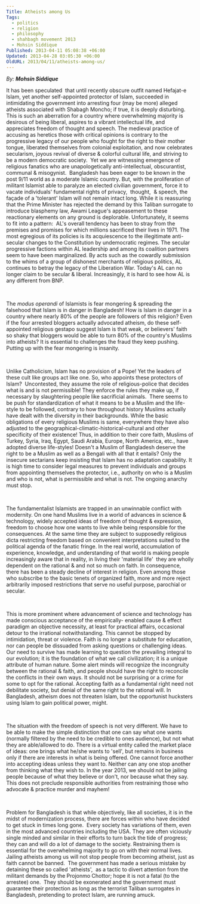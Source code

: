 ```yaml
---
Title: Atheists among Us
Tags:
  - politics
  - religion
  - philosophy
  - shahbagh movement 2013
  - Mohsin Siddique
Published: 2013-04-11 05:08:38 +06:00
Updated: 2013-04-28 03:05:30 +06:00
OldURL: 2013/04/11/atheists-among-us/
---
```


<i>By: <strong>Mohsin Siddique</strong></i>

It has been speculated  that until recently obscure outfit named Hefajat-e Islam, yet another self-appointed protector of Islam, succeeded in intimidating the government into arresting four (may be more) alleged atheists associated with Shabagh Moncho; if true, it is deeply disturbing. This is such an aberration for a country where overwhelming majority is desirous of being liberal, aspires to a vibrant intellectual life, and appreciates freedom of thought and speech. The medieval practice of accusing as heretics those with critical opinions is contrary to the progressive legacy of our people who fought for the right to their mother tongue, liberated themselves from colonial exploitation, and now celebrates secularism, joyous revival of diverse &amp; colorful cultural life, and striving to be a modern democratic society.  Yet we are witnessing emergence of religious fanatics who are unapologetically anti-intellectual, obscurantist, communal &amp; misogynist.  Bangladesh has been eager to be known in the post 9/11 world as a moderate Islamic country. But, with the proliferation of militant Islamist able to paralyze an elected civilian government, force it to vacate individuals' fundamental rights of privacy,  thought,  &amp; speech, the façade of a 'tolerant' Islam will not remain intact long. While it is reassuring that the Prime Minister has rejected the demand by this Taliban surrogate to introduce blasphemy law, Awami League's appeasement to these reactionary elements on any ground is deplorable. Unfortunately, it seems to fit into a pattern:  AL's overall tendency has been to stray from the premises and promises for which millions sacrificed their lives in 1971. The most egregious of its policies is its acquiescence to the illegitimate anti-secular changes to the Constitution by undemocratic regimes. The secular progressive factions within AL leadership and among its coalition partners seem to have been marginalized. By acts such as the cowardly submission to the whims of a group of dishonest merchants of religious politics, AL continues to betray the legacy of the Liberation War. Today's AL can no longer claim to be secular &amp; liberal. Increasingly, it is hard to see how AL is any different from BNP.

<i> </i>

The <i>modus operandi</i> of Islamists is fear mongering &amp; spreading the falsehood that Islam is in danger in Bangladesh! How is Islam in danger in a country where nearly 80% of the people are followers of this religion? Even if the four arrested bloggers actually advocated atheism, do these self-appointed religious gestapo suggest Islam is that weak, or believers' faith so shaky that bloggers would be able to turn 80% of the country's Muslims into atheists? It is essential to challenges the fraud they keep pushing.  Putting up with the fear mongering is insanity.

<i> </i>

Unlike Catholicism, Islam has no provision of a Pope! Yet the leaders of these cult like groups act like one. So, who appoints these protectors of Islam?  Uncontested, they assume the role of religious-police that decides what is and is not permissible! They enforce the rules they make up, if necessary by slaughtering people like sacrificial animals.  There seems to be push for standardization of what it means to be a Muslim and the life- style to be followed, contrary to how throughout history Muslims actually have dealt with the diversity in their backgrounds. While the basic obligations of every religious Muslims is same, everywhere they have also adjusted to the geographical-climatic-historical-cultural and other specificity of their existence! Thus, in addition to their core faith, Muslims of Turkey, Syria, Iraq, Egypt, Saudi Arabia, Europe, North America, etc., have adopted diverse life-styles! Doesn't a Muslim of Bangladesh deserve the right to be a Muslim as well as a Bengali with all that it entails? Only the insecure sectarians keep insisting that Islam has no adaptation capability. It is high time to consider legal measures to prevent individuals and groups from appointing themselves the protector, i.e., authority on who is a Muslim and who is not, what is permissible and what is not. The ongoing anarchy must stop.

&nbsp;

The fundamentalist Islamists are trapped in an unwinnable conflict with modernity. On one hand Muslims live in a world of advances in science &amp; technology, widely accepted ideas of freedom of thought &amp; expression, freedom to choose how one wants to live while being responsible for the consequences. At the same time they are subject to supposedly religious dicta restricting freedom based on convenient interpretations suited to the political agenda of the fanatic fringe. In the real world, accumulation of experience, knowledge, and understanding of that world is making people increasingly aware that in reality, in living their 'material life'  they are wholly dependent on the rational &amp; and not so much on faith. In consequence, there has been a steady decline of interest in religion. Even among those who subscribe to the basic tenets of organized faith, more and more reject arbitrarily imposed restrictions that serve no useful purpose, parochial or secular.

&nbsp;

This is more prominent where advancement of science and technology has made conscious acceptance of the empirically- enabled cause &amp; effect paradigm an objective necessity, at least for practical affairs, occasional detour to the irrational notwithstanding. This cannot be stopped by intimidation, threat or violence. Faith is no longer a substitute for education, nor can people be dissuaded from asking questions or challenging ideas.  Our need to survive has made learning to question the prevailing integral to our evolution; it is the foundation of what we call civilization; it is a unique attribute of human nature. Some alert minds will recognize the incongruity between the rational &amp; faith, and people should have the right to reconcile the conflicts in their own ways. It should not be surprising or a crime for some to opt for the rational. Accepting faith as a fundamental right need not debilitate society, but denial of the same right to the rational will. In Bangladesh, atheism does not threaten Islam, but the opportunist hucksters using Islam to gain political power, might.

&nbsp;

The situation with the freedom of speech is not very different. We have to be able to make the simple distinction that one can say what one wants (normally filtered by the need to be credible to ones audience), but not what they are able/allowed to do. There is a virtual entity called the market place of ideas: one brings what he/she wants to 'sell', but remains in business only if there are interests in what is being offered. One cannot force another into accepting ideas unless they want to. Neither can any one stop another from thinking what they wish to. In the year 2013, we should not be jailing people because of what they believe or don't, nor because what they say. This does not preclude responsible authorities from restraining those who advocate &amp; practice murder and mayhem!

&nbsp;

Problem for Bangladesh is that while objectively, like all societies, it is in the midst of modernization process, there are forces within who have decided to get stuck in times long gone.  Every society has variations of them, even in the most advanced countries including the USA. They are often viciously single minded and similar in their efforts to turn back the tide of progress; they can and will do a lot of damage to the society. Restraining them is essential for the overwhelming majority to go on with their normal lives.  Jailing atheists among us will not stop people from becoming atheist, just as faith cannot be banned.  The government has made a serious mistake by detaining these so called 'atheists',  as a tactic to divert attention from the militant demands by the Projonmo Chottor; hope it is not a fatal (to the arrestee) one.  They should be exonerated and the government must guarantee their protection as long as the terrorist Taliban surrogates in Bangladesh, pretending to protect Islam, are running amuck.

